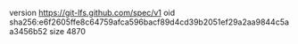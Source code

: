 version https://git-lfs.github.com/spec/v1
oid sha256:e6f2605ffe8c64759afca596bacf89d4cd39b2051ef29a2aa9844c5aa3456b52
size 4870
